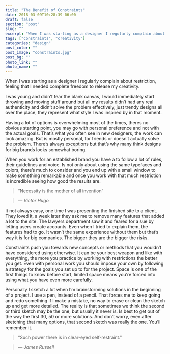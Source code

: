 ```yaml
---
title: "The Benefit of Constraints"
date: 2018-03-09T10:28:39-06:00
draft: false
section: "post"
slug: ""
excerpt: "When I was starting as a designer I regularly complain about restriction, feeling that I needed complete freedom to release my creativity. I was young and didn’t fear the blank canvas, I would immediately start throwing and moving stuff around but all my results didn’t had any real…"
tags: ["constraints", "creativity"]
categories: "design"
post_color: ""
post_image: "constraints.jpg"
post_bg: ""
photo_link: ""
photo_name: ""
---
```

When I was starting as a designer I regularly complain about restriction, feeling that I needed complete freedom to release my creativity.

I was young and didn’t fear the blank canvas, I would immediately start throwing and moving stuff around but all my results didn’t had any real authenticity and didn’t solve the problem effectively, just trendy designs all over the place, they represent what style I was inspired by in that moment.

Having a lot of options is overwhelming most of the times, theres no obvious starting point,  you may go with personal preference and not with the actual goals. That’s what you often see in new designers, the work can look amazing. But is mostly personal, for friends or doesn’t actually solve the problem. There’s always exceptions but that’s why many think designs for big brands looks somewhat boring.

When you work for an established brand you have a to follow a lot of rules, their guidelines and voice. Is not only about using the same typefaces and colors, there’s much to consider and you end up with a small window to make something remarkable and once you work with that much restriction is incredible seeing how good the results are.

> “Necessity is the mother of all invention”

> _— Victor Hugo_

It not always easy, one time I was presenting the finished site to a client. They loved it, a week later they ask me to remove many features that added a lot to the site. The lawyers department saw it and feared for a sue by letting users create accounts. Even when I tried to explain them, the features had to go. It wasn’t the same experience without them but that’s way it is for big companies. The bigger they are the bigger the risks.

Constraints push you towards new concepts or methods that you wouldn’t have considered using otherwise. It can be your best weapon and like with everything, the more you practice by working with restrictions the better you get. Even with personal work you should impose your own by following a strategy for the goals you set up to for the project. Space is one of the first things to know before start, limited space means you’re forced into using what you have even more carefully.

Personally I sketch a lot when I’m brainstorming solutions in the beginning of a project. I use a pen, instead of a pencil. That forces me to keep going and redo something if I make a mistake, no way to erase or clean the sketch up and get more detailed. The reality is that sometimes we think the second or third sketch may be the one, but usually it never is. Is best to get out of the way the first 30, 50 or more solutions. And don’t worry, even after sketching that many options, that second sketch was really the one. You’ll remember it.

> “Such power there is in clear-eyed self-restraint."

> _— James Russell_
